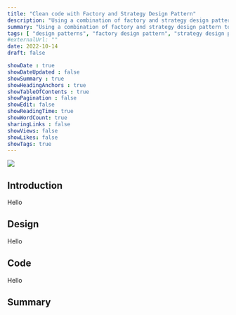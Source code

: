 ```yaml
---
title: "Clean code with Factory and Strategy Design Pattern"
description: "Using a combination of factory and strategy design pattern to support authorizing different types of clients"
summary: "Using a combination of factory and strategy design pattern to support authorizing different types of clients"
tags: [ "design patterns", "factory design pattern", "strategy design pattern", "creational design pattern", "structural design pattern", "java", "springboot" ]
#externalUrl: ""
date: 2022-10-14
draft: false

showDate : true
showDateUpdated : false
showSummary : true
showHeadingAnchors : true
showTableOfContents : true
showPagination : false
showEdit: false
showReadingTime: true
showWordCount: true
sharingLinks : false
showViews: false
showLikes: false
showTags: true
---
```


<img class="thumbnailshadow" src="professional-programmer-working-late-dark-office.jpg" />


## Introduction

Hello


## Design

Hello

## Code

Hello

## Summary
